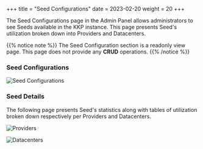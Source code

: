 +++
title = "Seed Configurations"
date = 2023-02-20
weight = 20
+++


The Seed Configurations page in the Admin Panel allows administrators to see Seeds available in the KKP instance. This page presents Seed's utilization broken down into Providers and Datacenters.

{{% notice note %}}
The Seed Configuration section is a readonly view page. This page does not provide any **CRUD** operations.
{{% /notice %}}

### Seed Configurations

![Seed Configurations](/img/kubermatic/main/tutorials/seed-configurations/seed-confgurations.png?classes=shadow,border "Seed Configurations List View")


### Seed Details

The following page presents Seed's statistics along with tables of utilization broken down respectively per Providers and Datacenters.

![Providers](/img/kubermatic/main/tutorials/seed-configurations/seed-confgurations-details.png?classes=shadow,border "Available providers per seed")

![Datacenters](/img/kubermatic/main/tutorials/seed-configurations/seed-confgurations-provider-datacenters.png?classes=shadow,border "Associated clusters per datacenter")
